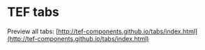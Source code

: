 # TEF tabs

Preview all tabs: [http://tef-components.github.io/tabs/index.html](http://tef-components.github.io/tabs/index.html)
